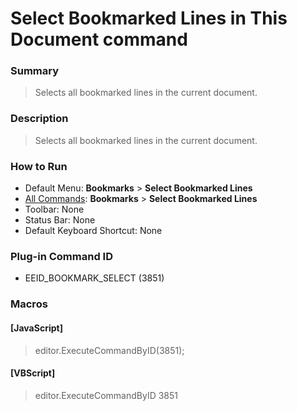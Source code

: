 # Select Bookmarked Lines in This Document command

### Summary

> Selects all bookmarked lines in the current document.

### Description

> Selects all bookmarked lines in the current document.

### How to Run

- Default Menu: **Bookmarks** \> **Select Bookmarked Lines**
- [All Commands](../tools/all_commands): **Bookmarks** \> **Select Bookmarked Lines**
- Toolbar: None
- Status Bar: None
- Default Keyboard Shortcut: None

### Plug-in Command ID

- EEID\_BOOKMARK\_SELECT (3851)

### Macros

#### \[JavaScript\]

> editor.ExecuteCommandByID(3851);

#### \[VBScript\]

> editor.ExecuteCommandByID 3851
